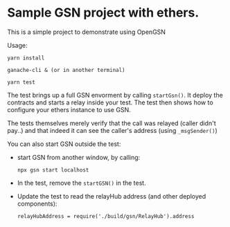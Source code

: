 # Sample GSN project with ethers.

This is a simple project to demonstrate using OpenGSN

Usage:
```
yarn install

ganache-cli & (or in another terminal)

yarn test
```

The test brings up a full GSN envorment by calling `startGsn()`. It deploy the contracts and starts a relay inside your test.
The test then shows how to configure your ethers instance to use GSN.

The tests themselves merely verify that the call was relayed (caller didn't pay..) and that indeed it can see the caller's address (using `_msgSender()`)

You can also start GSN outside the test:
- start GSN from another window, by calling: 
  ```
  npx gsn start localhost
  ```
  
- In the test, remove the `startGSN()` in the test.
- Update the test to read the relayHub address (and other deployed components):
  ```
  relayHubAddress = require('./build/gsn/RelayHub').address
  ```

